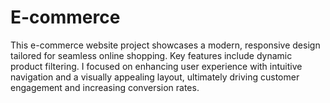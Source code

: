 # E-commerce
This e-commerce website project showcases a modern, responsive design tailored for seamless online shopping. Key features include dynamic product filtering. I focused on enhancing user experience with intuitive navigation and a visually appealing layout, ultimately driving customer engagement and increasing conversion rates.
